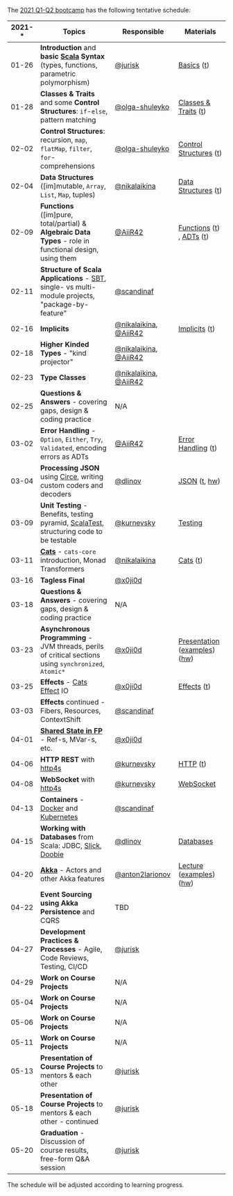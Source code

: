 The [2021 Q1-Q2 bootcamp](https://scala-bootcamp.evolutiongaming.com/) has the following tentative schedule:

| 2021-* | Topics                                                                                                                          | Responsible                                                                          | Materials                                                                                                                                                                                                                                                                                                                                  |
|--------|---------------------------------------------------------------------------------------------------------------------------------|--------------------------------------------------------------------------------------|--------------------------------------------------------------------------------------------------------------------------------------------------------------------------------------------------------------------------------------------------------------------------------------------------------------------------------------------|
| 01-26  | **Introduction** and **basic [Scala](https://www.scala-lang.org/) Syntax** (types, functions, parametric polymorphism)          | [@jurisk](https://github.com/jurisk)                                                 | [Basics](src/main/scala/com/evolutiongaming/bootcamp/basics/Basics.scala) ([t](src/test/scala/com/evolutiongaming/bootcamp/basics/BasicsSpec.scala))                                                                                                                                                                                       |
| 01-28  | **Classes & Traits** and some **Control Structures**: `if`-`else`, pattern matching                                             | [@olga-shuleyko](https://github.com/olga-shuleyko)                                   | [Classes & Traits](src/main/scala/com/evolutiongaming/bootcamp/basics/ClassesAndTraits.scala) ([t](src/test/scala/com/evolutiongaming/bootcamp/basics/ClassesAndTraitsSpec.scala))                                                                                                                                                         |
| 02-02  | **Control Structures**: recursion, `map`, `flatMap`, `filter`, `for`-comprehensions                                             | [@olga-shuleyko](https://github.com/olga-shuleyko)                                   | [Control Structures](src/main/scala/com/evolutiongaming/bootcamp/basics/ControlStructures.scala) ([t](src/test/scala/com/evolutiongaming/bootcamp/basics/ControlStructuresSpec.scala))                                                                                                                                                     |
| 02-04  | **Data Structures** ([im]mutable, `Array`, `List`, `Map`, tuples)                                                               | [@nikalaikina](https://github.com/nikalaikina)                                       | [Data Structures](src/main/scala/com/evolutiongaming/bootcamp/basics/DataStructures.scala) ([t](src/test/scala/com/evolutiongaming/bootcamp/basics/DataStructuresSpec.scala))                                                                                                                                                              |
| 02-09  | **Functions** ([im]pure, total/partial) & **Algebraic Data Types** - role in functional design, using them                      | [@AiiR42](https://github.com/AiiR42)                                                 | [Functions](src/main/scala/com/evolutiongaming/bootcamp/functions/Functions.scala) ([t](src/test/scala/com/evolutiongaming/bootcamp/functions/FunctionsSpec.scala)) , [ADTs](src/main/scala/com/evolutiongaming/bootcamp/adt/AlgebraicDataTypes.scala) ([t](src/test/scala/com/evolutiongaming/bootcamp/adt/AlgebraicDataTypesSpec.scala)) |
| 02-11  | **Structure of Scala Applications** - [SBT](https://www.scala-sbt.org/), single- vs multi-module projects, "package-by-feature" | [@scandinaf](https://github.com/scandinaf)                                           |                                                                                                                                                                                                                                                                                                                                            |
| 02-16  | **Implicits**                                                                                                                   | [@nikalaikina](https://github.com/nikalaikina), [@AiiR42](https://github.com/AiiR42) | [Implicits](src/main/scala/com/evolutiongaming/bootcamp/typeclass/Implicits.scala) ([t](src/test/scala/com/evolutiongaming/bootcamp/typeclass/ImplicitsSpec.scala))                                                                                                                                                                        |
| 02-18  | **Higher Kinded Types** - "kind projector"                                                                                      | [@nikalaikina](https://github.com/nikalaikina), [@AiiR42](https://github.com/AiiR42) |                                                                                                                                                                                                                                                                                                                                            |
| 02-23  | **Type Classes**                                                                                                                | [@nikalaikina](https://github.com/nikalaikina), [@AiiR42](https://github.com/AiiR42) |                                                                                                                                                                                                                                                                                                                                            |
| 02-25  | **Questions & Answers** - covering gaps, design & coding practice                                                               | N/A                                                                                  |                                                                                                                                                                                                                                                                                                                                            |
| 03-02  | **Error Handling** - `Option`, `Either`, `Try`, `Validated`, encoding errors as ADTs                                            | [@AiiR42](https://github.com/AiiR42)                                                 | [Error Handling](src/main/scala/com/evolutiongaming/bootcamp/error_handling/ErrorHandling.scala) ([t](src/test/scala/com/evolutiongaming/bootcamp/error_handling/ErrorHandlingSpec.scala))                                                                                                                                                 |
| 03-04  | **Processing JSON** using [Circe](https://circe.github.io/circe/), writing custom coders and decoders                           | [@dlinov](https://github.com/dlinov)                                                 | [JSON](src/main/scala/com/evolutiongaming/bootcamp/json/CirceExercises.scala) ([t](src/test/scala/com/evolutiongaming/bootcamp/json/CirceExercisesSpec.scala), [hw](src/test/scala/com/evolutiongaming/bootcamp/json/HomeworkSpec.scala))                                                                                                  |
| 03-09  | **Unit Testing** - Benefits, testing pyramid, [ScalaTest](https://www.scalatest.org/), structuring code to be testable          | [@kurnevsky](https://github.com/kurnevsky)                                           | [Testing](src/test/scala/com/evolutiongaming/bootcamp/testing2)                                                                                                                                                                                                                                                                            |
| 03-11  | **[Cats](https://typelevel.org/cats/)** - `cats-core` introduction, Monad Transformers                                          | [@nikalaikina](https://github.com/nikalaikina)                                       | [Cats](https://github.com/evolution-gaming/scala-bootcamp/tree/master/src/main/scala/com/evolutiongaming/bootcamp/cats/v2) ([t](https://github.com/evolution-gaming/scala-bootcamp/tree/master/src/test/scala/com/evolutiongaming/bootcamp/cats/v2))                                                                                       |
| 03-16  | **Tagless Final**                                                                                                               | [@x0ji0d](https://github.com/x0ji0d)                                                 |                                                                                                                                                                                                                                                                                                                                            |
| 03-18  | **Questions & Answers** - covering gaps, design & coding practice                                                               | N/A                                                                                  |                                                                                                                                                                                                                                                                                                                                            |
| 03-23  | **Asynchronous Programming** - JVM threads, perils of critical sections using `synchronized`, `Atomic*`                         | [@x0ji0d](https://github.com/x0ji0d)                                                 | [Presentation](presentations/2020-q1-q2/Asynchronous%20programming.pdf) ([examples](src/main/scala/com/evolutiongaming/bootcamp/async/async.scala)) ([hw](src/main/scala/com/evolutiongaming/bootcamp/async/AsyncHomework.scala))                                                                                                          |
| 03-25  | **Effects** - [Cats Effect](https://typelevel.org/cats-effect/) IO                                                              | [@x0ji0d](https://github.com/x0ji0d)                                                 | [Effects](src/main/scala/com/evolutiongaming/bootcamp/effects) ([t](src/test/scala/com/evolutiongaming/bootcamp/effects/EffectsSpec.scala))                                                                                                                                                                                                |
| 03-03  | **Effects** continued - Fibers, Resources, ContextShift                                                                         | [@scandinaf](https://github.com/scandinaf)                                           |                                                                                                                                                                                                                                                                                                                                            |
| 04-01  | **[Shared State in FP](https://typelevel.org/cats-effect/concurrency/basics.html)** - Ref-s, MVar-s, etc.                       | [@x0ji0d](https://github.com/x0ji0d)                                                 |                                                                                                                                                                                                                                                                                                                                            |
| 04-06  | **HTTP REST** with [http4s](https://http4s.org/)                                                                                | [@kurnevsky](https://github.com/kurnevsky)                                           | [HTTP](src/main/scala/com/evolutiongaming/bootcamp/http/Http.scala) ([t](src/test/scala/com/evolutiongaming/bootcamp/http/HttpSpec.scala))                                                                                                                                                                                                 |
| 04-08  | **WebSocket** with [http4s](https://http4s.org/)                                                                                | [@kurnevsky](https://github.com/kurnevsky)                                           | [WebSocket](src/main/scala/com/evolutiongaming/bootcamp/http/WebSocket.scala)                                                                                                                                                                                                                                                              |
| 04-13  | **Containers** - [Docker](https://www.docker.com/) and [Kubernetes](https://kubernetes.io/)                                     | [@scandinaf](https://github.com/scandinaf)                                           |                                                                                                                                                                                                                                                                                                                                            |
| 04-15  | **Working with Databases** from Scala: JDBC, [Slick](http://scala-slick.org/), [Doobie](https://tpolecat.github.io/doobie/)     | [@dlinov](https://github.com/dlinov)                                                 | [Databases](src/main/scala/com/evolutiongaming/bootcamp/db/00%20-%20Introduction.md)                                                                                                                                                                                                                                                       |
| 04-20  | **[Akka](https://akka.io/)** - Actors and other Akka features                                                                   | [@anton2larionov](https://github.com/anton2larionov)                                 | [Lecture](src/main/scala/com/evolutiongaming/bootcamp/akka/actors/Lecture.md) ([examples](src/main/scala/com/evolutiongaming/bootcamp/akka/actors)) ([hw](src/main/scala/com/evolutiongaming/bootcamp/akka/actors/Homework.md))                                                                                                            |
| 04-22  | **Event Sourcing using Akka Persistence** and CQRS                                                                              | TBD                                                                                  |                                                                                                                                                                                                                                                                                                                                            |
| 04-27  | **Development Practices & Processes** - Agile, Code Reviews, Testing, CI/CD                                                     | [@jurisk](https://github.com/jurisk)                                                 |                                                                                                                                                                                                                                                                                                                                            |
| 04-29  | **Work on Course Projects**                                                                                                     | N/A                                                                                  |                                                                                                                                                                                                                                                                                                                                            |
| 05-04  | **Work on Course Projects**                                                                                                     | N/A                                                                                  |                                                                                                                                                                                                                                                                                                                                            |
| 05-06  | **Work on Course Projects**                                                                                                     | N/A                                                                                  |                                                                                                                                                                                                                                                                                                                                            |
| 05-11  | **Work on Course Projects**                                                                                                     | N/A                                                                                  |                                                                                                                                                                                                                                                                                                                                            |
| 05-13  | **Presentation of Course Projects** to mentors & each other                                                                     | [@jurisk](https://github.com/jurisk)                                                 |                                                                                                                                                                                                                                                                                                                                            |
| 05-18  | **Presentation of Course Projects** to mentors & each other - continued                                                         | [@jurisk](https://github.com/jurisk)                                                 |                                                                                                                                                                                                                                                                                                                                            |
| 05-20  | **Graduation** - Discussion of course results, free-form Q&A session                                                            | [@jurisk](https://github.com/jurisk)                                                 |                                                                                                                                                                                                                                                                                                                                            |

The schedule will be adjusted according to learning progress.
